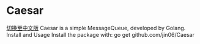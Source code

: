 # Caesar
<a href="README_zh.md" target="_blank">切换至中文版</a>
Caesar is a simple MessageQueue, developed by Golang.
Install and Usage
Install the package with:
  go get github.com/jin06/Caesar  


